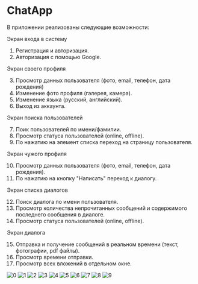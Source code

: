 # ChatApp

В приложении реализованы следующие возможности:

Экран входа в систему
1. Регистрация и авторизация.
2. Авторизация с помощью Google.

Экран своего профиля

3. Просмотр данных пользователя (фото, email, телефон, дата рождения)
4. Изменение фото профиля (галерея, камера).
5. Изменение языка (русский, английский).
6. Выход из аккаунта.

Экран поиска пользователей

7. Поик пользователей по имени/фамилии.
8. Просмотр статуса пользователей (online, offline).
9. По нажатию на элемент списка переход на страницу пользователя.

Экран чужого профиля

10. Просмотр данных пользователя (фото, email, телефон, дата рождения).
11. По нажатию на кнопку "Написать" переход к диалогу.

Экран списка диалогов

12. Поиск диалога по имени пользователя.
13. Просмотр количества непрочитанных сообщений и содержимого последнего сообщения в диалоге.
14. Просмотр статуса пользователей (online, offline).

Экран диалога

15. Отправка и получение сообщений в реальном времени (текст, фотографии, pdf файлы).
16. Просмотр времени отправки.
17. Просмотр всех вложений в отдельном окне.

![0](https://user-images.githubusercontent.com/71631675/171682917-df2fccb2-0ee6-4464-a9b4-d2b8865faa3d.jpg)
![1](https://user-images.githubusercontent.com/71631675/171682933-fb5728d6-0fe8-4900-9863-6ce67f4ca82c.jpg)
![2](https://user-images.githubusercontent.com/71631675/171682942-f2dc9f85-acf4-454e-898f-cc2666525ac5.jpg)
![3](https://user-images.githubusercontent.com/71631675/171682960-f663aa20-6a32-4ee1-8f1c-b70ad4990c22.jpg)
![4](https://user-images.githubusercontent.com/71631675/171682974-703f944a-13c4-4d9e-98a3-374a1238ef10.jpg)
![5](https://user-images.githubusercontent.com/71631675/171682990-561e7a30-6c9a-4b1f-b4b0-ac2dc4051a3c.jpg)
![6](https://user-images.githubusercontent.com/71631675/171683002-4651026b-23c5-47f2-ae3f-70d4c9d9f4e9.jpg)
![7](https://user-images.githubusercontent.com/71631675/171683016-b0cdcb55-596f-42ae-9170-cbb7cdb4465c.jpg)
![8](https://user-images.githubusercontent.com/71631675/171683034-95de22df-a2f0-4a5f-8241-554cc93b4127.jpg)
![9](https://user-images.githubusercontent.com/71631675/171683048-49fb2380-172a-4c54-8bce-a0bbc450c08c.jpg)

